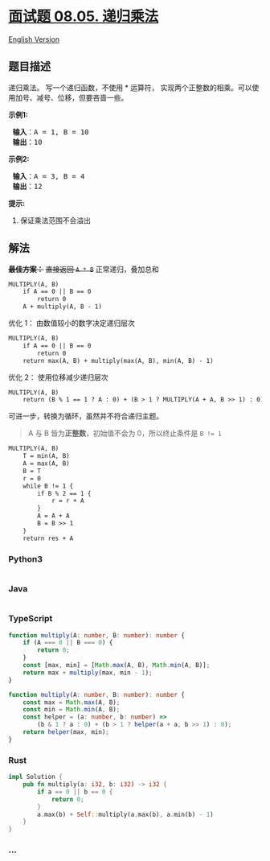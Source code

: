 # [面试题 08.05. 递归乘法](https://leetcode.cn/problems/recursive-mulitply-lcci)

[English Version](/lcci/08.05.Recursive%20Mulitply/README_EN.md)

## 题目描述

<!-- 这里写题目描述 -->
<p>递归乘法。 写一个递归函数，不使用 * 运算符， 实现两个正整数的相乘。可以使用加号、减号、位移，但要吝啬一些。</p>
<p> <strong>示例1:</strong></p>
<pre>
<strong> 输入</strong>：A = 1, B = 10
<strong> 输出</strong>：10
</pre>
<p> <strong>示例2:</strong></p>
<pre>
<strong> 输入</strong>：A = 3, B = 4
<strong> 输出</strong>：12
</pre>
<p> <strong>提示:</strong></p>
<ol>
<li>保证乘法范围不会溢出</li>
</ol>

## 解法

<!-- 这里可写通用的实现逻辑 -->

~~**最佳方案：**~~
~~直接返回 `A * B`~~
正常递归，叠加总和

```txt
MULTIPLY(A, B)
    if A == 0 || B == 0
        return 0
    A + multiply(A, B - 1)
```

优化 1：
由数值较小的数字决定递归层次

```txt
MULTIPLY(A, B)
    if A == 0 || B == 0
        return 0
    return max(A, B) + multiply(max(A, B), min(A, B) - 1)
```

优化 2：
使用位移减少递归层次

```txt
MULTIPLY(A, B)
    return (B % 1 == 1 ? A : 0) + (B > 1 ? MULTIPLY(A + A, B >> 1) : 0)
```

可进一步，转换为循环，虽然并不符合递归主题。

> A 与 B 皆为**正整数**，初始值不会为 0，所以终止条件是 `B != 1`

```txt
MULTIPLY(A, B)
    T = min(A, B)
    A = max(A, B)
    B = T
    r = 0
    while B != 1 {
        if B % 2 == 1 {
            r = r + A
        }
        A = A + A
        B = B >> 1
    }
    return res + A
```

<!-- tabs:start -->

### **Python3**

<!-- 这里可写当前语言的特殊实现逻辑 -->

```python

```

### **Java**

<!-- 这里可写当前语言的特殊实现逻辑 -->

```java

```

### **TypeScript**

```ts
function multiply(A: number, B: number): number {
    if (A === 0 || B === 0) {
        return 0;
    }
    const [max, min] = [Math.max(A, B), Math.min(A, B)];
    return max + multiply(max, min - 1);
}
```

```ts
function multiply(A: number, B: number): number {
    const max = Math.max(A, B);
    const min = Math.min(A, B);
    const helper = (a: number, b: number) =>
        (b & 1 ? a : 0) + (b > 1 ? helper(a + a, b >> 1) : 0);
    return helper(max, min);
}
```

### **Rust**

```rust
impl Solution {
    pub fn multiply(a: i32, b: i32) -> i32 {
        if a == 0 || b == 0 {
            return 0;
        }
        a.max(b) + Self::multiply(a.max(b), a.min(b) - 1)
    }
}
```

### **...**

```

```

<!-- tabs:end -->
